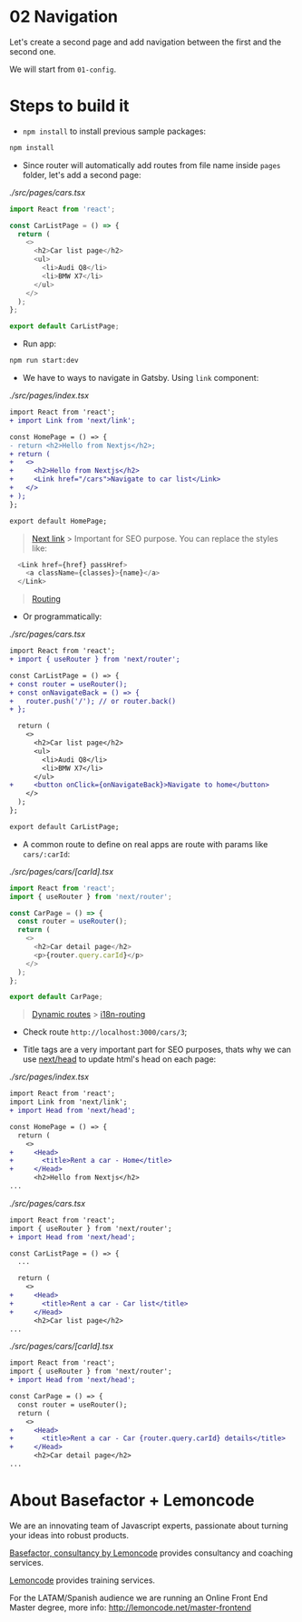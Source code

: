 # 02 Navigation

Let's create a second page and add navigation between the first and the second one.

We will start from `01-config`.

# Steps to build it

- `npm install` to install previous sample packages:

```bash
npm install
```

- Since router will automatically add routes from file name inside `pages` folder, let's add a second page:

_./src/pages/cars.tsx_

```javascript
import React from 'react';

const CarListPage = () => {
  return (
    <>
      <h2>Car list page</h2>
      <ul>
        <li>Audi Q8</li>
        <li>BMW X7</li>
      </ul>
    </>
  );
};

export default CarListPage;
```

- Run app:

```bash
npm run start:dev
```

- We have to ways to navigate in Gatsby. Using `link` component:

_./src/pages/index.tsx_

```diff
import React from 'react';
+ import Link from 'next/link';

const HomePage = () => {
- return <h2>Hello from Nextjs</h2>;
+ return (
+   <>
+     <h2>Hello from Nextjs</h2>
+     <Link href="/cars">Navigate to car list</Link>
+   </>
+ );
};

export default HomePage;

```
> [Next link](https://nextjs.org/docs/api-reference/next/link) >
> Important for SEO purpose. You can replace the styles like:

```javascript
  <Link href={href} passHref>
    <a className={classes}>{name}</a>
  </Link>
```

> [Routing](https://nextjs.org/docs/routing/introduction)

- Or programmatically:

_./src/pages/cars.tsx_

```diff
import React from 'react';
+ import { useRouter } from 'next/router';

const CarListPage = () => {
+ const router = useRouter();
+ const onNavigateBack = () => {
+   router.push('/'); // or router.back()
+ };

  return (
    <>
      <h2>Car list page</h2>
      <ul>
        <li>Audi Q8</li>
        <li>BMW X7</li>
      </ul>
+     <button onClick={onNavigateBack}>Navigate to home</button>
    </>
  );
};

export default CarListPage;

```

- A common route to define on real apps are route with params like `cars/:carId`:

_./src/pages/cars/\[carId\].tsx_

```javascript
import React from 'react';
import { useRouter } from 'next/router';

const CarPage = () => {
  const router = useRouter();
  return (
    <>
      <h2>Car detail page</h2>
      <p>{router.query.carId}</p>
    </>
  );
};

export default CarPage;
```

> [Dynamic routes](https://nextjs.org/docs/routing/dynamic-routes) > [i18n-routing](https://nextjs.org/docs/advanced-features/i18n-routing)

- Check route `http://localhost:3000/cars/3`;

- Title tags are a very important part for SEO purposes, thats why we can use [next/head](https://nextjs.org/docs/api-reference/next/head) to update html's head on each page:

_./src/pages/index.tsx_

```diff
import React from 'react';
import Link from 'next/link';
+ import Head from 'next/head';

const HomePage = () => {
  return (
    <>
+     <Head>
+       <title>Rent a car - Home</title>
+     </Head>
      <h2>Hello from Nextjs</h2>
...

```

_./src/pages/cars.tsx_

```diff
import React from 'react';
import { useRouter } from 'next/router';
+ import Head from 'next/head';

const CarListPage = () => {
  ...

  return (
    <>
+     <Head>
+       <title>Rent a car - Car list</title>
+     </Head>
      <h2>Car list page</h2>
...

```

_./src/pages/cars/\[carId\].tsx_

```diff
import React from 'react';
import { useRouter } from 'next/router';
+ import Head from 'next/head';

const CarPage = () => {
  const router = useRouter();
  return (
    <>
+     <Head>
+       <title>Rent a car - Car {router.query.carId} details</title>
+     </Head>
      <h2>Car detail page</h2>
...

```

# About Basefactor + Lemoncode

We are an innovating team of Javascript experts, passionate about turning your ideas into robust products.

[Basefactor, consultancy by Lemoncode](http://www.basefactor.com) provides consultancy and coaching services.

[Lemoncode](http://lemoncode.net/services/en/#en-home) provides training services.

For the LATAM/Spanish audience we are running an Online Front End Master degree, more info: http://lemoncode.net/master-frontend

